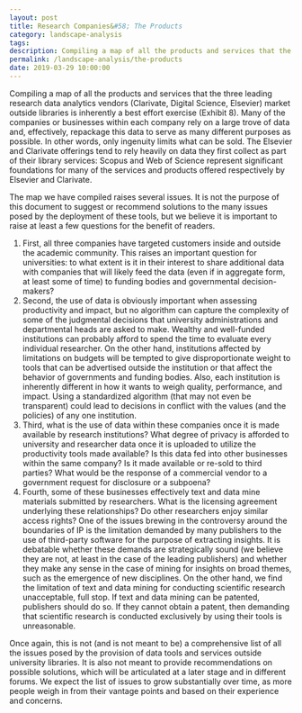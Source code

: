 ```yaml
---
layout: post
title: Research Companies&#58; The Products
category: landscape-analysis
tags:
description: Compiling a map of all the products and services that the three leading research data analytics vendors (Clarivate, Digital Science, Elsevier) market outside libraries is inherently a best effort exercise
permalink: /landscape-analysis/the-products
date: 2019-03-29 10:00:00
---
```


Compiling a map of all the products and services that the three leading research
data analytics vendors (Clarivate, Digital Science, Elsevier) market outside libraries
is inherently a best effort exercise (Exhibit 8). Many of the companies or businesses within each company rely on a large trove of data and, effectively, repackage this data to serve as many different purposes as possible. In other words, only ingenuity limits what can be sold. The Elsevier and Clarivate offerings tend to rely heavily on data they first collect as part of their library services: Scopus and Web of Science represent significant foundations for many of the services and products offered respectively by Elsevier and Clarivate.

The map we have compiled raises several issues. It is not the purpose of this document to suggest or recommend solutions to the many issues posed by the deployment of these tools, but we believe it is important to raise at least a few questions for the benefit of readers.

1. First, all three companies have targeted customers inside and outside the academic community. This raises an important question for universities: to what extent is it in their interest to share additional data with companies that will likely feed the data (even if in aggregate form, at least some of time) to funding bodies and governmental decision-makers?
2. Second, the use of data is obviously important when assessing productivity and impact, but no algorithm can capture the complexity of some of the judgmental decisions that university administrations and departmental heads are asked to make. Wealthy and well-funded institutions can probably afford to spend the time to evaluate every individual researcher. On the other hand, institutions affected by limitations on budgets will be tempted to give disproportionate weight to tools that can be advertised outside the institution or that affect the behavior of governments and funding bodies. Also, each institution is inherently different in how it wants to weigh quality, performance, and impact. Using a standardized algorithm (that may not even be transparent) could lead to decisions in conflict with the values (and the policies) of any one institution.
3. Third, what is the use of data within these companies once it is made available by research institutions? What degree of privacy is afforded to university and researcher data once it is uploaded to utilize the productivity tools made available? Is this data fed into other businesses within the same company? Is it made available or re-sold to third parties? What would be the response of a commercial vendor to a government request for disclosure or a subpoena?
4. Fourth, some of these businesses effectively text and data mine materials submitted by researchers. What is the licensing agreement underlying these relationships? Do other researchers enjoy similar access rights? One of the issues brewing in the controversy around the boundaries of IP is the limitation demanded by many publishers to the use of third-party software for the purpose of extracting insights. It is debatable whether these demands are strategically sound (we believe they are not, at least in the case of the leading publishers) and whether they make any sense in the case of mining for insights on broad themes, such as the emergence of new disciplines. On the other hand, we find the limitation of text and data mining for conducting scientific research unacceptable, full stop. If text and data mining can be patented, publishers should do so. If they cannot obtain a patent, then demanding that scientific research is conducted exclusively by using their tools is unreasonable.

Once again, this is not (and is not meant to be) a comprehensive list of all the issues posed by the provision of data tools and services outside university libraries. It is also not meant to provide recommendations on possible solutions, which will be articulated at a later stage and in different forums. We expect the list of issues to grow substantially over time, as more people weigh in from their vantage points and based on their experience and concerns.
